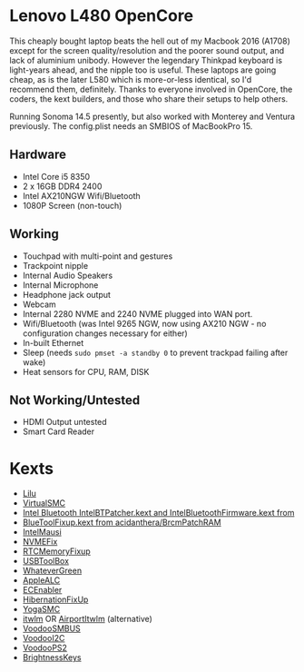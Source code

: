 # Lenovo L480 OpenCore

This cheaply bought laptop beats the hell out of my Macbook 2016 (A1708) except for the screen quality/resolution and the poorer sound output, and lack of aluminium unibody. However the legendary Thinkpad keyboard is light-years ahead, and the nipple too is useful.  These laptops are going cheap, as is the later L580 which is more-or-less identical, so I'd recommend them, definitely. Thanks to everyone involved in OpenCore, the coders, the kext builders, and those who share their setups to help others.

Running Sonoma 14.5 presently, but also worked with Monterey and Ventura previously. The config.plist needs an SMBIOS of MacBookPro 15.

## Hardware
- Intel Core i5 8350
- 2 x 16GB DDR4 2400
- Intel AX210NGW Wifi/Bluetooth	
- 1080P Screen (non-touch)
	
## Working
- Touchpad with multi-point and gestures
- Trackpoint nipple
- Internal Audio Speakers
- Internal Microphone
- Headphone jack output
- Webcam
- Internal 2280 NVME and 2240 NVME plugged into WAN port.
- Wifi/Bluetooth (was Intel 9265 NGW, now using AX210 NGW - no configuration changes necessary for either)
- In-built Ethernet
- Sleep (needs `sudo pmset -a standby 0` to prevent trackpad failing after wake)
- Heat sensors for CPU, RAM, DISK

## Not Working/Untested
- HDMI Output untested
- Smart Card Reader

# Kexts
- [Lilu](https://github.com/acidanthera/Lilu)
- [VirtualSMC](https://github.com/acidanthera/VirtualSMC)
- [Intel Bluetooth IntelBTPatcher.kext and IntelBluetoothFirmware.kext from](https://github.com/OpenIntelWireless/IntelBluetoothFirmware)
- [BlueToolFixup.kext from acidanthera/BrcmPatchRAM](https://github.com/acidanthera/BrcmPatchRAM)
- [IntelMausi](https://github.com/acidanthera/IntelMausi)
- [NVMEFix](https://github.com/acidanthera/NVMeFix)
- [RTCMemoryFixup](https://github.com/acidanthera/RTCMemoryFixup)
- [USBToolBox](https://github.com/USBToolBox/kext)
- [WhateverGreen](https://github.com/acidanthera/WhateverGreen)
- [AppleALC](https://github.com/acidanthera/AppleALC)
- [ECEnabler](https://github.com/1Revenger1/ECEnabler)
- [HibernationFixUp](https://github.com/acidanthera/HibernationFixup)
- [YogaSMC](https://github.com/zhen-zen/YogaSMC)
- [itwlm]() OR [AirportItwlm]() (alternative)
- [VoodooSMBUS](https://github.com/VoodooSMBus/VoodooSMBus)
- [VoodooI2C](https://github.com/VoodooI2C/VoodooI2C)
- [VoodooPS2](https://github.com/acidanthera/VoodooPS2)
- [BrightnessKeys](https://github.com/acidanthera/BrightnessKeys)
